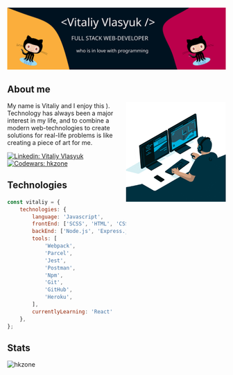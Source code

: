 ![Profile bunner](./profile-banner.svg)
## About me

<img align='right' src="./programmer.gif" width="230">
<p>My name is Vitaliy and I enjoy this ). Technology has always been a major interest in my life, and to combine a modern web-technologies to create solutions for real-life problems is like creating a piece of art for me.</p>

[![Linkedin: Vitaliy Vlasyuk](https://img.shields.io/badge/LinkedIn-Vitaliy%20Vlasyuk-blue?logo=Linkedin&logoColor=blue&labelColor=001220&link=https://www.linkedin.com/in/vitaliy-v-6a2a6943/)](https://www.linkedin.com/in/vitaliy-v-6a2a6943)
[![Codewars: hkzone](https://img.shields.io/badge/Codewars-hkzone-fbae3c?logo=codewars&logoColor=b1361e&labelColor=001220&link=https://www.codewars.com/users/hkzone)](https://www.codewars.com/users/hkzone)

## Technologies

```javascript
const vitaliy = {
	technologies: {
		language: 'Javascript',
		frontEnd: ['SCSS', 'HTML', 'CSS', 'Bootstrap', 'JQuery',],
		backEnd: ['Node.js', 'Express.js', 'MongoDB'],
		tools: [
			'Webpack',
			'Parcel',
			'Jest',
			'Postman',
			'Npm',
			'Git',
			'GitHub',
			'Heroku',
		],
		currentlyLearning: 'React'
	},
};
```
## Stats
<p><img align="left" src="https://github-readme-stats.vercel.app/api/top-langs?username=hkzone&show_icons=true&locale=en" alt="hkzone" /></p>
